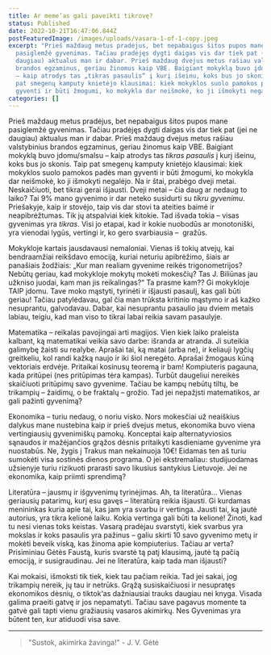 ```yaml
---
title: Ar meme’as gali paveikti tikrovę?
status: Published
date: 2022-10-21T16:47:06.844Z
postFeaturedImage: /images/uploads/vasara-1-of-1-copy.jpeg
excerpt: "Prieš maždaug metus pradėjus, bet nepabaigus šitos pupos mane
  pasiglemžė gyvenimas. Tačiau pradėjęs dygti daigas vis dar tiek pat (jei ne
  daugiau) aktualus man ir dabar. Prieš maždaug dvejus metus rašiau valstybinius
  brandos egzaminus, geriau žinomus kaip VBE. Baigiant mokyklą buvo įdomu/smalsu
  – kaip atrodys tas „tikras pasaulis“ į kurį išeinu, koks bus jo skonis. Taip
  pat smegenų kamputy knietėjo klausimai: kiek mokyklos suolo pamokos padės man
  gyventi ir būti žmogumi, ko mokykla dar neišmokė, ko ji išmokyti negalėjo."
categories: []
---
```

Prieš maždaug metus pradėjus, bet nepabaigus šitos pupos mane pasiglemžė gyvenimas. Tačiau pradėjęs dygti daigas vis dar tiek pat (jei ne daugiau) aktualus man ir dabar. Prieš maždaug dvejus metus rašiau valstybinius brandos egzaminus, geriau žinomus kaip VBE. Baigiant mokyklą buvo įdomu/smalsu – kaip atrodys tas *tikras pasaulis* į kurį išeinu, koks bus jo skonis. Taip pat smegenų kamputy knietėjo klausimai: kiek mokyklos suolo pamokos padės man gyventi ir būti žmogumi, ko mokykla dar neišmokė, ko ji išmokyti negalėjo. Na ir štai, prabėgo dveji metai. Neskaičiuoti, bet tikrai gerai išjausti. Dveji metai – čia daug ar nedaug to laiko? Tai 9% mano gyvenimo ir dar neteko susidurti su *tikru gyvenimu*. Priešakyje, kaip ir stovėjo, taip vis dar stovi ta ateities baimė ir neapibrėžtumas. Tik jų atspalviai kiek kitokie. Tad išvada tokia – visas gyvenimas yra *tikras*. Visi jo etapai, kad ir kokie nuobodūs ar monotoniški, yra vienodai lygūs, vertingi ir, ko gero svarbiausia –  gražūs.

Mokykloje kartais jausdavausi nemaloniai. Vienas iš tokių atvejų, kai bendraamžiai reikšdavo emociją, kuriai neturiu apibrėžimo, šiais ar panašiais žodžiais: „Kur man realiam gyvenime reikės trigonometrijos? Nebūtų geriau, kad mokykloje mokytų mokėti mokesčių? Tas J. Biliūnas jau užkniso juodai, kam man jis reikalingas?“ Ta prasme kam?? Gi mokykloje TAIP įdomu. Tave moko mąstyti, tyrinėti ir išjausti pasaulį, kas gali būti geriau! Tačiau patylėdavau, gal čia man trūksta kritinio mąstymo ir aš kažko nesuprantu, galvodavau. Dabar, kai nesuprantu pasaulio jau dviem metais labiau, teigiu, kad man viso to tikrai labai reikia savam pasaulyje.

Matematika – reikalas pavojingai arti magijos. Vien kiek laiko praleista kalbant, ką matematikai veikia savo darbe: išranda ar atranda. Ji suteikia galimybę žaisti su realybe. Aprašai tai, ką matai (arba ne), ir keliauji lygčių greitkeliu, kol randi kažką naujo ir iki šiol neregėto. Aprašai žmogaus kūną vektoriais erdvėje. Pritaikai kosinusų teoremą ir bam! Kompiuteris pagauna, kada pritūpei (nes pritūpimas tėra kampas). Turbūt daugeliui nereikės skaičiuoti pritūpimų savo gyvenime. Tačiau be kampų nebūtų tiltų, be trikampių – žaidimų, o be fraktalų – grožio. Tad jei nepažįsti matematikos, ar gali pažinti gyvenimą?

Ekonomika – turiu nedaug, o noriu visko. Nors mokesčiai už neaiškius dalykus mane nustebina kaip ir prieš dvejus metus, ekonomika buvo viena vertingiausių gyvenimiškų pamokų. Konceptai kaip alternatyviosios sąnaudos ir mažėjančios grąžos dėsnis pritaikyti kasdieniame gyvenime yra nuostabūs. Ne, žygis į Trakus man nekainuoja 10€! Eidamas ten aš turiu sumokėti visa sostinės dienos programa. O jei ekstremaliau: studijuodamas užsienyje turiu rizikuoti prarasti savo likusius santykius Lietuvoje. Jei ne ekonomika, kaip priimti sprendimą?

Literatūra – jausmų ir išgyvenimų tyrinėjimas. Ah, ta literatūra... Vienas geriausių patarimų, kurį esu gavęs – literatūrą reikia išjausti. Gi kurdamas menininkas kuria apie tai, kas jam yra svarbu ir vertinga. Jausti tai, ką jautė autorius, yra tikra kelionė laiku. Kokia vertinga gali būti ta kelionė! Žinoti, kad tu nesi vienas toks keistas. Vasarą pradėjau svarstyti, kiek svarbus yra mokslas ir koks pasaulis yra pažinus – galiu skirti 10 savo gyvenimo metų ir mokėti beveik viską, kas žinoma apie kompiuterius. Tačiau ar verta? Prisiminiau Gėtės Faustą, kuris svarstė tą patį klausimą, jautė tą pačią emociją, ir susigraudinau. Jei ne literatūra, kaip tada man išjausti?

Kai mokaisi, išmoksti tik tiek, kiek tau pačiam reikia. Tad jei sakai, jog trikampių nereik, jų tau ir netrūks. Grąžą susiskaičiuosi ir nesupratęs ekonomikos dėsnių, o tiktok‘as dažniausiai trauks daugiau nei knyga. Visada galima praeiti gatvę ir jos nepamatyti. Tačiau save pagavus momente ta gatvė gali tapti vienu gražiausių vasaros akimirkų. Nes Gyvenimas yra būtent ten, kur atiduodi visa save.

- - -

> ﻿"Sustok, akimirka žavinga!"
> -﻿ J. V. Gėtė